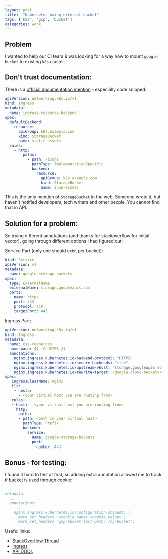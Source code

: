```yaml
---
layout: post
title:  "Kubernetes using external bucket"
tags: ['k8s', 'gcp', 'bucket']
categories: work
---
```


## Problem

I wanted to help our CI team & was looking for a way how to mount `google bucket` to existing `k8s` cluster.

## Don't trust documentation:


There is a [official documentation mention](https://kubernetes.io/docs/concepts/services-networking/ingress/#resource-backend) - especially code snipped: 

```yaml
apiVersion: networking.k8s.io/v1
kind: Ingress
metadata:
  name: ingress-resource-backend
spec:
  defaultBackend:
    resource:
      apiGroup: k8s.example.com
      kind: StorageBucket
      name: static-assets
  rules:
    - http:
        paths:
          - path: /icons
            pathType: ImplementationSpecific
            backend:
              resource:
                apiGroup: k8s.example.com
                kind: StorageBucket
                name: icon-assets
```

This is the only mention of `StorageBucket` in the web. Someone wrote it, but haven't notified developers, tech writers and other people. You cannot find that in API.

## Solution for a problem:

So trying different annotations (and thanks for stackoverflow for initial vector), going through different options I had figured out:

Service Part (only one should exist per bucket):
```yaml
kind: Service
apiVersion: v1
metadata:
  name: google-storage-buckets
spec:
  type: ExternalName
  externalName: storage.googleapis.com
  ports:
  - name: https
    port: 443
    protocol: TCP
    targetPort: 443
```

Ingress Part:
```yaml
apiVersion: networking.k8s.io/v1
kind: Ingress
metadata:
  name: css-resources
  namespace: {{ .CLUSTER }}
  annotations:
    nginx.ingress.kubernetes.io/backend-protocol: "HTTPS"
    nginx.ingress.kubernetes.io/secure-backends: "true"
    nginx.ingress.kubernetes.io/upstream-vhost: "storage.googleapis.com"
    nginx.ingress.kubernetes.io/rewrite-target: <google-cloud-bucket>/<path-to-resource-folder>/$2
spec:
   ingressClassName: nginx
   tls:
    - hosts:
      - <your virtual host you are routing from>
   rules:
   - host: - <your virtual host you are routing from>
     http:
      paths:
      - path: <path in your virtual host>
        pathType: Prefix
        backend:
          service:
            name: google-storage-buckets
            port: 
              number: 443
```

## Bonus - for testing:
I found it hard to test at first, so adding extra annotation allowed me to track if bucket is used through cookie:

```yaml
...
metadata:
  ...
  annotations:
    ...
    nginx.ingress.kubernetes.io/configuration-snippet: |
      more_set_headers "<cookie name>:<cookie value>";
      more_set_headers "gcp-bucket-test-path: /my-bucket";
```

Useful links:
* [StackOverflow Thread](https://stackoverflow.com/questions/69365824/k8s-ingress-to-static-assets-in-digitalocean-bucket)
* [Ingress](https://kubernetes.io/docs/concepts/services-networking/ingress/#resource-backend)
* [API DOCs](https://kubernetes.io/docs/reference/kubernetes-api/)